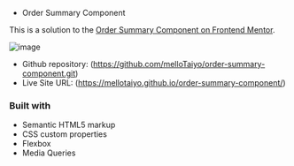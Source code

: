 -  Order Summary Component

This is a solution to the [ Order Summary Component on Frontend Mentor](https://www.frontendmentor.io/challenges/order-summary-component-QlPmajDUj). 


![image](https://user-images.githubusercontent.com/88978210/193376703-beae2c66-6123-4425-a216-973abe6d2037.png)


- Github repository: (https://github.com/melloTaiyo/order-summary-component.git)
- Live Site URL: (https://mellotaiyo.github.io/order-summary-component/)

### Built with

- Semantic HTML5 markup
- CSS custom properties
- Flexbox
- Media Queries
